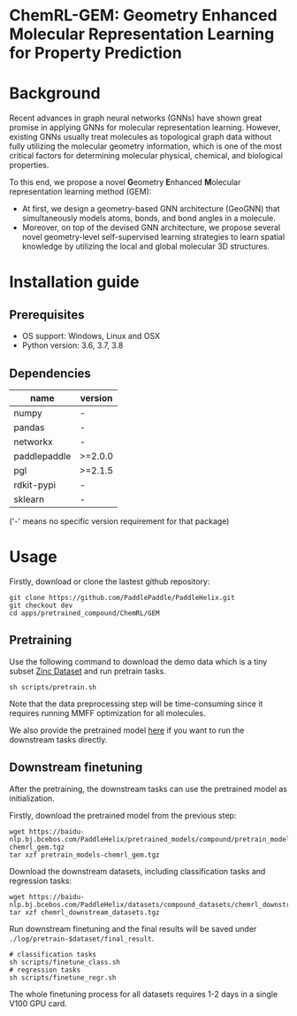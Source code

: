 # ChemRL-GEM: Geometry Enhanced Molecular Representation Learning for Property Prediction

# Background
Recent advances in graph neural networks (GNNs) have shown great promise in applying GNNs for molecular representation learning. However, existing GNNs usually treat molecules as topological graph data without fully utilizing the molecular geometry information, which is one of the most critical factors for determining molecular physical, chemical, and biological properties. 

To this end, we propose a novel **G**eometry **E**nhanced **M**olecular representation learning method (GEM):

* At first, we design a geometry-based GNN architecture (GeoGNN) that simultaneously models atoms, bonds, and bond angles in a molecule. 
* Moreover, on top of the devised GNN architecture, we propose several novel geometry-level self-supervised learning strategies to learn spatial knowledge by utilizing the local and global molecular 3D structures.


# Installation guide
## Prerequisites

* OS support: Windows, Linux and OSX
* Python version: 3.6, 3.7, 3.8

## Dependencies

| name         | version |
| ------------ | ---- |
| numpy        | - |
| pandas       | - |
| networkx     | - |
| paddlepaddle | \>=2.0.0 |
| pgl          | \>=2.1.5 |
| rdkit-pypi   | - |
| sklearn      | - |

('-' means no specific version requirement for that package)

# Usage

Firstly, download or clone the lastest github repository:

    git clone https://github.com/PaddlePaddle/PaddleHelix.git
    git checkout dev
    cd apps/pretrained_compound/ChemRL/GEM

## Pretraining
Use the following command to download the demo data which is a tiny subset [Zinc Dataset](https://zinc.docking.org/) and run pretrain tasks.

    sh scripts/pretrain.sh

Note that the data preprocessing step will be time-consuming since it requires running MMFF optimization for all molecules.

We also provide the pretrained model [here](https://baidu-nlp.bj.bcebos.com/PaddleHelix/pretrained_models/compound/pretrain_models-chemrl_gem.tgz) if you want to run the downstream tasks directly.

## Downstream finetuning
After the pretraining, the downstream tasks can use the pretrained model as initialization. 

Firstly, download the pretrained model from the previous step:

    wget https://baidu-nlp.bj.bcebos.com/PaddleHelix/pretrained_models/compound/pretrain_models-chemrl_gem.tgz
    tar xzf pretrain_models-chemrl_gem.tgz

Download the downstream datasets, including classification tasks and regression tasks:

    wget https://baidu-nlp.bj.bcebos.com/PaddleHelix/datasets/compound_datasets/chemrl_downstream_datasets.tgz
    tar xzf chemrl_downstream_datasets.tgz
    
Run downstream finetuning and the final results will be saved under `./log/pretrain-$dataset/final_result`. 

    # classification tasks
    sh scripts/finetune_class.sh
    # regression tasks
    sh scripts/finetune_regr.sh

The whole finetuning process for all datasets requires 1-2 days in a single V100 GPU card.


